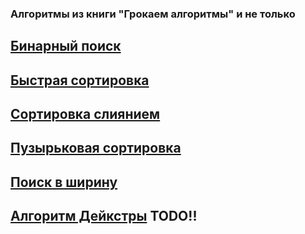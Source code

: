 ### Алгоритмы из книги "Грокаем алгоритмы" и не только

## [Бинарный поиск](https://github.com/qu4dro/grokking-algorithms/blob/main/src/main/kotlin/ru/orlovvv/BinarySearch.kt)


## [Быстрая сортировка](https://github.com/qu4dro/grokking-algorithms/blob/main/src/main/kotlin/ru/orlovvv/QuickSort.kt)
## [Сортировка слиянием](https://github.com/qu4dro/grokking-algorithms/blob/main/src/main/kotlin/ru/orlovvv/MergeSort.kt)
## [Пузырьковая сортировка](https://github.com/qu4dro/grokking-algorithms/blob/main/src/main/kotlin/ru/orlovvv/BubbleSort.kt)


## [Поиск в ширину](https://github.com/qu4dro/grokking-algorithms/blob/main/src/main/kotlin/ru/orlovvv/BreadthFirstSearch.kt)
## [Алгоритм Дейкстры]() TODO!!
